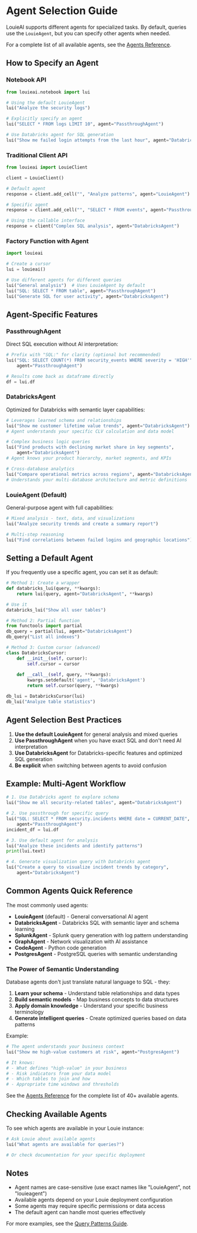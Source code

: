 # Agent Selection Guide

LouieAI supports different agents for specialized tasks. By default, queries use the `LouieAgent`, but you can specify other agents when needed.

For a complete list of all available agents, see the [Agents Reference](../reference/agents.md).

## How to Specify an Agent

### Notebook API

```python
from louieai.notebook import lui

# Using the default LouieAgent
lui("Analyze the security logs")

# Explicitly specify an agent
lui("SELECT * FROM logs LIMIT 10", agent="PassthroughAgent")

# Use Databricks agent for SQL generation
lui("Show me failed login attempts from the last hour", agent="DatabricksAgent")
```

### Traditional Client API

```python
from louieai import LouieClient

client = LouieClient()

# Default agent
response = client.add_cell("", "Analyze patterns", agent="LouieAgent")

# Specific agent
response = client.add_cell("", "SELECT * FROM events", agent="PassthroughAgent")

# Using the callable interface
response = client("Complex SQL analysis", agent="DatabricksAgent")
```

### Factory Function with Agent

```python
import louieai

# Create a cursor
lui = louieai()

# Use different agents for different queries
lui("General analysis")  # Uses LouieAgent by default
lui("SQL: SELECT * FROM table", agent="PassthroughAgent")
lui("Generate SQL for user activity", agent="DatabricksAgent")
```

## Agent-Specific Features

### PassthroughAgent

Direct SQL execution without AI interpretation:

```python
# Prefix with "SQL:" for clarity (optional but recommended)
lui("SQL: SELECT COUNT(*) FROM security_events WHERE severity = 'HIGH'", 
    agent="PassthroughAgent")

# Results come back as dataframe directly
df = lui.df
```

### DatabricksAgent

Optimized for Databricks with semantic layer capabilities:

```python
# Leverages learned schema and relationships
lui("Show me customer lifetime value trends", agent="DatabricksAgent")
# Agent understands your specific CLV calculation and data model

# Complex business logic queries
lui("Find products with declining market share in key segments", 
    agent="DatabricksAgent")
# Agent knows your product hierarchy, market segments, and KPIs

# Cross-database analytics
lui("Compare operational metrics across regions", agent="DatabricksAgent") 
# Understands your multi-database architecture and metric definitions
```

### LouieAgent (Default)

General-purpose agent with full capabilities:

```python
# Mixed analysis - text, data, and visualizations
lui("Analyze security trends and create a summary report")

# Multi-step reasoning
lui("Find correlations between failed logins and geographic locations")
```

## Setting a Default Agent

If you frequently use a specific agent, you can set it as default:

```python
# Method 1: Create a wrapper
def databricks_lui(query, **kwargs):
    return lui(query, agent="DatabricksAgent", **kwargs)

# Use it
databricks_lui("Show all user tables")

# Method 2: Partial function
from functools import partial
db_query = partial(lui, agent="DatabricksAgent")
db_query("List all indexes")

# Method 3: Custom cursor (advanced)
class DatabricksCursor:
    def __init__(self, cursor):
        self.cursor = cursor
    
    def __call__(self, query, **kwargs):
        kwargs.setdefault('agent', 'DatabricksAgent')
        return self.cursor(query, **kwargs)

db_lui = DatabricksCursor(lui)
db_lui("Analyze table statistics")
```

## Agent Selection Best Practices

1. **Use the default LouieAgent** for general analysis and mixed queries
2. **Use PassthroughAgent** when you have exact SQL and don't need AI interpretation
3. **Use DatabricksAgent** for Databricks-specific features and optimized SQL generation
4. **Be explicit** when switching between agents to avoid confusion

## Example: Multi-Agent Workflow

```python
# 1. Use Databricks agent to explore schema
lui("Show me all security-related tables", agent="DatabricksAgent")

# 2. Use passthrough for specific query
lui("SQL: SELECT * FROM security.incidents WHERE date = CURRENT_DATE", 
    agent="PassthroughAgent")
incident_df = lui.df

# 3. Use default agent for analysis
lui("Analyze these incidents and identify patterns")
print(lui.text)

# 4. Generate visualization query with Databricks agent
lui("Create a query to visualize incident trends by category", 
    agent="DatabricksAgent")
```

## Common Agents Quick Reference

The most commonly used agents:

- **LouieAgent** (default) - General conversational AI agent
- **DatabricksAgent** - Databricks SQL with semantic layer and schema learning
- **SplunkAgent** - Splunk query generation with log pattern understanding 
- **GraphAgent** - Network visualization with AI assistance
- **CodeAgent** - Python code generation
- **PostgresAgent** - PostgreSQL queries with semantic understanding

### The Power of Semantic Understanding

Database agents don't just translate natural language to SQL - they:
1. **Learn your schema** - Understand table relationships and data types
2. **Build semantic models** - Map business concepts to data structures
3. **Apply domain knowledge** - Understand your specific business terminology
4. **Generate intelligent queries** - Create optimized queries based on data patterns

Example:
```python
# The agent understands your business context
lui("Show me high-value customers at risk", agent="PostgresAgent")

# It knows:
# - What defines "high-value" in your business
# - Risk indicators from your data model  
# - Which tables to join and how
# - Appropriate time windows and thresholds
```

See the [Agents Reference](../reference/agents.md) for the complete list of 40+ available agents.

## Checking Available Agents

To see which agents are available in your Louie instance:

```python
# Ask Louie about available agents
lui("What agents are available for queries?")

# Or check documentation for your specific deployment
```

## Notes

- Agent names are case-sensitive (use exact names like "LouieAgent", not "louieagent")
- Available agents depend on your Louie deployment configuration
- Some agents may require specific permissions or data access
- The default agent can handle most queries effectively

For more examples, see the [Query Patterns Guide](query-patterns.md).